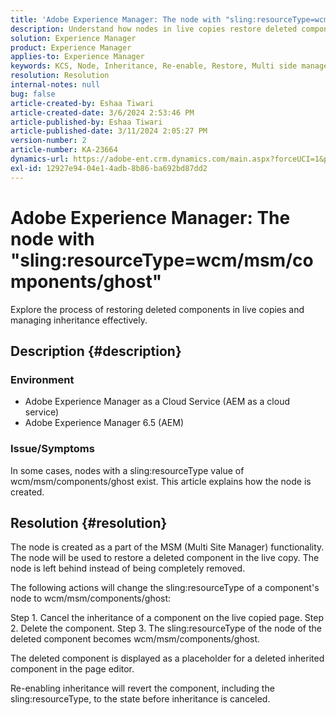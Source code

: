 ```yaml
---
title: 'Adobe Experience Manager: The node with "sling:resourceType=wcm/msm/components/ghost"'
description: Understand how nodes in live copies restore deleted components and manage inheritance in the page editor.
solution: Experience Manager
product: Experience Manager
applies-to: Experience Manager
keywords: KCS, Node, Inheritance, Re-enable, Restore, Multi side manager, Live copy, Components, Placeholder
resolution: Resolution
internal-notes: null
bug: false
article-created-by: Eshaa Tiwari
article-created-date: 3/6/2024 2:53:46 PM
article-published-by: Eshaa Tiwari
article-published-date: 3/11/2024 2:05:27 PM
version-number: 2
article-number: KA-23664
dynamics-url: https://adobe-ent.crm.dynamics.com/main.aspx?forceUCI=1&pagetype=entityrecord&etn=knowledgearticle&id=5deea651-c9db-ee11-904d-6045bd006b4b
exl-id: 12927e94-04e1-4adb-8b86-ba692bd87dd2
---
```

# Adobe Experience Manager: The node with "sling:resourceType=wcm/msm/components/ghost"


Explore the process of restoring deleted components in live copies and managing inheritance effectively.

## Description {#description}


### Environment

- Adobe Experience Manager as a Cloud Service (AEM as a cloud service)
- Adobe Experience Manager 6.5 (AEM)


### Issue/Symptoms

In some cases, nodes with a sling:resourceType value of wcm/msm/components/ghost exist. This article explains how the node is created.


## Resolution {#resolution}


The node is created as a part of the MSM (Multi Site Manager) functionality. The node will be used to restore a deleted component in the live copy. The node is left behind instead of being completely removed.

The following actions will change the sling:resourceType of a component's node to wcm/msm/components/ghost:

Step 1. Cancel the inheritance of a component on the live copied page.
Step 2. Delete the component.
Step 3. The sling:resourceType of the node of the deleted component becomes wcm/msm/components/ghost.

The deleted component is displayed as a placeholder for a deleted inherited component in the page editor.

Re-enabling inheritance will revert the component, including the sling:resourceType, to the state before inheritance is canceled.

